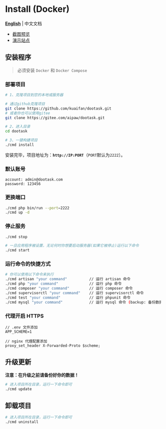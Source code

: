 # Install (Docker)

**[English](./README.md)** | 中文文档

- [截图预览](README_PREVIEW.md)
- [演示站点](http://www.dootask.com/)

## 安装程序

> 必须安装 `Docker` 和 `Docker Compose`


### 部署项目

```bash
# 1、克隆项目到您的本地或服务器

# 通过github克隆项目
git clone https://github.com/kuaifan/dootask.git
# 或者你也可以使用gitee
git clone https://gitee.com/aipaw/dootask.git

# 2、进入目录
cd dootask

# 3、一键构建项目
./cmd install
```
安装完毕，项目地址为：**`http://IP:PORT`**（`PORT`默认为`2222`）。

### 默认账号

```text
account: admin@dootask.com
password: 123456
```

### 更换端口

```bash
./cmd php bin/run --port=2222
./cmd up -d
```

### 停止服务

```bash
./cmd stop

# 一旦应用程序被设置，无论何时你想要启动服务器(如果它被停止)运行以下命令
./cmd start
```

### 运行命令的快捷方式

```bash
# 你可以使用以下命令来执行
./cmd artisan "your command"          // 运行 artisan 命令
./cmd php "your command"              // 运行 php 命令
./cmd composer "your command"         // 运行 composer 命令
./cmd supervisorctl "your command"    // 运行 supervisorctl 命令
./cmd test "your command"             // 运行 phpunit 命令
./cmd mysql "your command"            // 运行 mysql 命令 (backup: 备份数据库，recovery: 还原数据库)
```

### 代理开启 HTTPS
``` 
// .env 文件添加
APP_SCHEME=1

// nginx 代理配置添加
proxy_set_header X-Forwarded-Proto $scheme;
```

## 升级更新

**注意：在升级之前请备份好你的数据！**

```bash
# 进入项目所在目录，运行一下命令即可
./cmd update
```

## 卸载项目

```bash
# 进入项目所在目录，运行一下命令即可
./cmd uninstall
```
